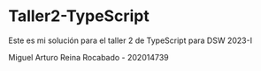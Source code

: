 # Taller2-TypeScript

Este es mi solución para el taller 2 de TypeScript para DSW 2023-I

Miguel Arturo Reina Rocabado - 202014739
